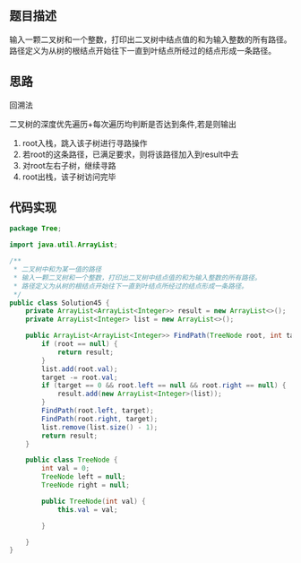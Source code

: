 ## 题目描述
输入一颗二叉树和一个整数，打印出二叉树中结点值的和为输入整数的所有路径。路径定义为从树的根结点开始往下一直到叶结点所经过的结点形成一条路径。

## 思路
回溯法

二叉树的深度优先遍历+每次遍历均判断是否达到条件,若是则输出

1. root入栈，跳入该子树进行寻路操作
2. 若root的这条路径，已满足要求，则将该路径加入到result中去
3. 对root左右子树，继续寻路
4. root出栈，该子树访问完毕

## 代码实现
```Java
package Tree;

import java.util.ArrayList;

/**
 * 二叉树中和为某一值的路径
 * 输入一颗二叉树和一个整数，打印出二叉树中结点值的和为输入整数的所有路径。
 * 路径定义为从树的根结点开始往下一直到叶结点所经过的结点形成一条路径。
 */
public class Solution45 {
    private ArrayList<ArrayList<Integer>> result = new ArrayList<>();
    private ArrayList<Integer> list = new ArrayList<>();

    public ArrayList<ArrayList<Integer>> FindPath(TreeNode root, int target) {
        if (root == null) {
            return result;
        }
        list.add(root.val);
        target -= root.val;
        if (target == 0 && root.left == null && root.right == null) {
            result.add(new ArrayList<Integer>(list));
        }
        FindPath(root.left, target);
        FindPath(root.right, target);
        list.remove(list.size() - 1);
        return result;
    }

    public class TreeNode {
        int val = 0;
        TreeNode left = null;
        TreeNode right = null;

        public TreeNode(int val) {
            this.val = val;

        }

    }
}

```